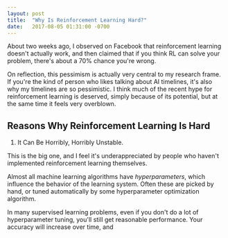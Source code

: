 ```yaml
---
layout: post
title:  "Why Is Reinforcement Learning Hard?"
date:   2017-08-05 01:31:00 -0700
---
```


About two weeks ago, I observed on Facebook that reinforcement learning doesn't
actually work, and then claimed that if you think RL can solve your problem,
there's about a 70% chance you're wrong.

On reflection, this pessimism is actually very central to my research frame.
If you're the kind of person who likes talking about AI timelines, it's also
why my timelines are so pessimistic. I think much of the recent hype for
reinforcement learning is deserved, simply because of its potential, but
at the same time it feels very overblown.


Reasons Why Reinforcement Learning Is Hard
------------------------------------------------------------------------

1. It Can Be Horribly, Horribly Unstable.

This is the big one, and I feel it's underappreciated by people who haven't
implemented reinforcement learning themselves.

Almost all machine learning algorithms have *hyperparameters*, which influence
the behavior of the learning system. Often these are picked by hand, or tuned
automatically by some hyperparameter optimization algorithm.

In many supervised learning problems, even if you don't do a lot of
hyperparameter tuning, you'll still get reasonable performance. Your accuracy
will increase over time, and

